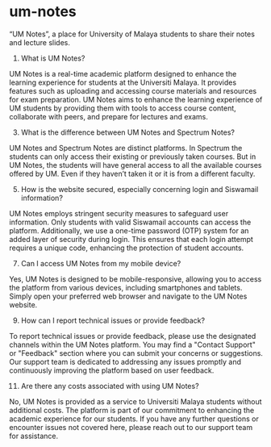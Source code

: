 # um-notes
“UM Notes”, a place for University of Malaya students to share their notes and lecture slides.

1. What is UM Notes?

UM Notes is a real-time academic platform designed to enhance the learning experience for students at the Universiti Malaya. It provides features such as uploading and accessing course materials and resources for exam preparation. UM Notes aims to enhance the learning experience of UM students by providing them with tools to access course content, collaborate with peers, and prepare for lectures and exams.

3. What is the difference between UM Notes and Spectrum Notes?
   
UM Notes and Spectrum Notes are distinct platforms. In Spectrum the students can only access their existing or previously taken courses. But in UM Notes, the students will have general access to all the available courses offered by UM. Even if they haven’t taken it or it is from a different faculty.

5. How is the website secured, especially concerning login and Siswamail information?
   
UM Notes employs stringent security measures to safeguard user information. Only students with valid Siswamail accounts can access the platform. Additionally, we use a one-time password (OTP) system for an added layer of security during login. This ensures that each login attempt requires a unique code, enhancing the protection of student accounts.

7. Can I access UM Notes from my mobile device?
   
Yes, UM Notes is designed to be mobile-responsive, allowing you to access the platform from various devices, including smartphones and tablets. Simply open your preferred web browser and navigate to the UM Notes website.

9. How can I report technical issues or provide feedback?
    
To report technical issues or provide feedback, please use the designated channels within the UM Notes platform. You may find a "Contact Support" or "Feedback" section where you can submit your concerns or suggestions. Our support team is dedicated to addressing any issues promptly and continuously improving the platform based on user feedback.

11. Are there any costs associated with using UM Notes?
    
No, UM Notes is provided as a service to Universiti Malaya students without additional costs. The platform is part of our commitment to enhancing the academic experience for our students.
If you have any further questions or encounter issues not covered here, please reach out to our support team for assistance.
